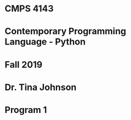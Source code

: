# CMPS 4143
# Contemporary Programming Language - Python
# Fall 2019
# Dr. Tina Johnson
# Program 1
